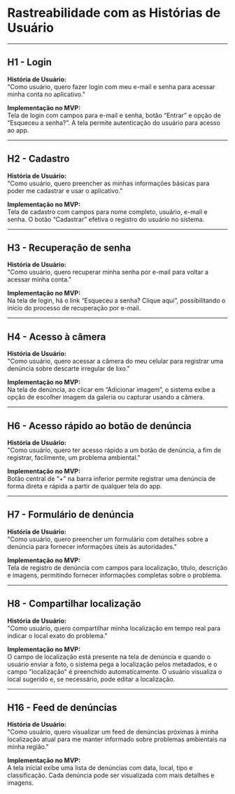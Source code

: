 # Rastreabilidade com as Histórias de Usuário

---

## H1 - Login

**História de Usuário:**  
"Como usuário, quero fazer login com meu e-mail e senha para acessar minha conta no aplicativo."

**Implementação no MVP:**  
Tela de login com campos para e-mail e senha, botão “Entrar” e opção de “Esqueceu a senha?”. A tela permite autenticação do usuário para acesso ao app.

---

## H2 - Cadastro

**História de Usuário:**  
"Como usuário, quero preencher as minhas informações básicas para poder me cadastrar e usar o aplicativo."

**Implementação no MVP:**  
Tela de cadastro com campos para nome completo, usuário, e-mail e senha. O botão “Cadastrar” efetiva o registro do usuário no sistema.

---

## H3 - Recuperação de senha

**História de Usuário:**  
"Como usuário, quero recuperar minha senha por e-mail para voltar a acessar minha conta."

**Implementação no MVP:**  
Na tela de login, há o link “Esqueceu a senha? Clique aqui”, possibilitando o início do processo de recuperação por e-mail.

---

## H4 - Acesso à câmera

**História de Usuário:**  
"Como usuário, quero acessar a câmera do meu celular para registrar uma denúncia sobre descarte irregular de lixo."

**Implementação no MVP:**  
Na tela de denúncia, ao clicar em “Adicionar imagem”, o sistema exibe a opção de escolher imagem da galeria ou capturar usando a câmera.

---

## H6 - Acesso rápido ao botão de denúncia

**História de Usuário:**  
"Como usuário, quero ter acesso rápido a um botão de denúncia, a fim de registrar, facilmente, um problema ambiental."

**Implementação no MVP:**  
Botão central de “+” na barra inferior permite registrar uma denúncia de forma direta e rápida a partir de qualquer tela do app.

---

## H7 - Formulário de denúncia

**História de Usuário:**  
"Como usuário, quero preencher um formulário com detalhes sobre a denúncia para fornecer informações úteis às autoridades."

**Implementação no MVP:**  
Tela de registro de denúncia com campos para localização, título, descrição e imagens, permitindo fornecer informações completas sobre o problema.

---

## H8 - Compartilhar localização

**História de Usuário:**  
"Como usuário, quero compartilhar minha localização em tempo real para indicar o local exato do problema."

**Implementação no MVP:**  
O campo de localização está presente na tela de denúncia e quando o usuário enviar a foto, o sistema pega a localização pelos metadados, e o campo "localização" é preenchido automaticamente. O usuário visualiza o local sugerido e, se necessário, pode editar a localização.

---

## H16 - Feed de denúncias

**História de Usuário:**  
"Como usuário, quero visualizar um feed de denúncias próximas à minha localização atual para me manter informado sobre problemas ambientais na minha região."

**Implementação no MVP:**  
A tela inicial exibe uma lista de denúncias com data, local, tipo e classificação. Cada denúncia pode ser visualizada com mais detalhes e imagens.
